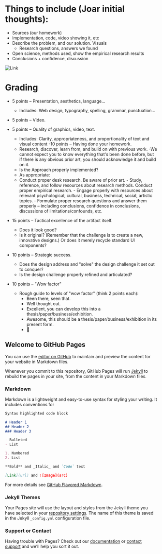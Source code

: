

# Things to include (Joar initial thoughts):
- Sources (our homework)
- Implementation, code, video showing it, etc
- Describe the problem, and our solution. Visuals
    - Research questions, answers we found
- Open science, methods used, show the empirical research results
- Conclusions + confidence, discussion


![Link](https://github.com/Pianocode/Website_assets/screen1.png?raw=true)


# Grading
- 5 points – Presentation, aesthetics, language...
    - Includes: Web design, typography, spelling, grammar, punctuation...

- 5 points – Video.

- 5 points – Quality of graphics, video, text.
  -  Includes: Clarity, appropriateness, and proportionality of text and visual content
-10 points – Having done your homework.
    - Research, discover, learn from, and build on with previous work.
        -We cannot expect you to know everything that's been done before, but if there is any obvious prior art, you should acknowledge it and build on it.
    - Is the Approach properly implemented?
    - As appropriate:
    -    Conduct proper desk research. Be aware of prior art.
        - Study, reference, and follow resources about research methods. Conduct proper empirical research.
        - Engage properly with resources about relevant psychological, cultural, business, technical, social, artistic topics.
        - Formulate proper research questions and answer them properly – including conclusions, confidence in conclusions, discussions of limitations/confounds, etc.
- 15 points – Tactical excellence of the artifact itself.
   - Does it look good?
   - Is it original? (Remember that the challenge is to create a new, innovative designs.) Or does it merely recycle standard UI components?
- 10 points – Strategic success.
    - Does the design address and "solve" the design challenge it set out to conquer?
    - Is the design challenge properly refined and articulated?
- 10 points – "Wow factor"
    - Rough guide to levels of "wow factor" (think 2 points each):
        - Been there, seen that.
        - Well thought out.
        - Excellent, you can develop this into a thesis/paper/business/exhibition.
        - Awesome, this should be a thesis/paper/business/exhibition in its present form.
        - 🤯










## Welcome to GitHub Pages

You can use the [editor on GitHub](https://github.com/yiar/NFinderC/edit/gh-pages/index.md) to maintain and preview the content for your website in Markdown files.

Whenever you commit to this repository, GitHub Pages will run [Jekyll](https://jekyllrb.com/) to rebuild the pages in your site, from the content in your Markdown files.

### Markdown

Markdown is a lightweight and easy-to-use syntax for styling your writing. It includes conventions for

```markdown
Syntax highlighted code block

# Header 1
## Header 2
### Header 3

- Bulleted
- List

1. Numbered
2. List

**Bold** and _Italic_ and `Code` text

[Link](url) and ![Image](src)
```

For more details see [GitHub Flavored Markdown](https://guides.github.com/features/mastering-markdown/).

### Jekyll Themes

Your Pages site will use the layout and styles from the Jekyll theme you have selected in your [repository settings](https://github.com/yiar/NFinderC/settings). The name of this theme is saved in the Jekyll `_config.yml` configuration file.

### Support or Contact

Having trouble with Pages? Check out our [documentation](https://docs.github.com/categories/github-pages-basics/) or [contact support](https://github.com/contact) and we’ll help you sort it out.

